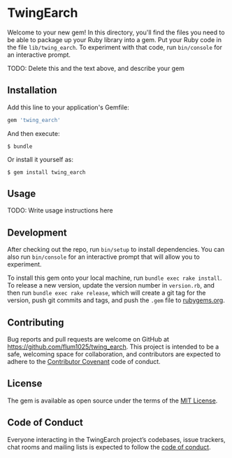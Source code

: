 # TwingEarch

Welcome to your new gem! In this directory, you'll find the files you need to be able to package up your Ruby library into a gem. Put your Ruby code in the file `lib/twing_earch`. To experiment with that code, run `bin/console` for an interactive prompt.

TODO: Delete this and the text above, and describe your gem

## Installation

Add this line to your application's Gemfile:

```ruby
gem 'twing_earch'
```

And then execute:

    $ bundle

Or install it yourself as:

    $ gem install twing_earch

## Usage

TODO: Write usage instructions here

## Development

After checking out the repo, run `bin/setup` to install dependencies. You can also run `bin/console` for an interactive prompt that will allow you to experiment.

To install this gem onto your local machine, run `bundle exec rake install`. To release a new version, update the version number in `version.rb`, and then run `bundle exec rake release`, which will create a git tag for the version, push git commits and tags, and push the `.gem` file to [rubygems.org](https://rubygems.org).

## Contributing

Bug reports and pull requests are welcome on GitHub at https://github.com/flum1025/twing_earch. This project is intended to be a safe, welcoming space for collaboration, and contributors are expected to adhere to the [Contributor Covenant](http://contributor-covenant.org) code of conduct.

## License

The gem is available as open source under the terms of the [MIT License](https://opensource.org/licenses/MIT).

## Code of Conduct

Everyone interacting in the TwingEarch project’s codebases, issue trackers, chat rooms and mailing lists is expected to follow the [code of conduct](https://github.com/flum1025/twing_earch/blob/master/CODE_OF_CONDUCT.md).
